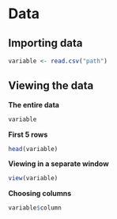 # Data
## Importing data 
```R 
variable <- read.csv("path")
```

## Viewing the data 
**The entire data**
```R
variable
```

**First 5 rows**
```R 
head(variable)
```

**Viewing in a separate window**
```R 
view(variable)
```

**Choosing columns**
```R 
variable$column
```